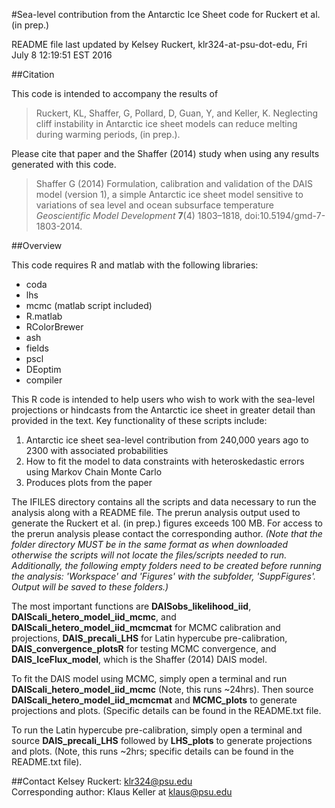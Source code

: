 #Sea-level contribution from the Antarctic Ice Sheet code for Ruckert et al. (in prep.)

README file last updated by Kelsey Ruckert, klr324-at-psu-dot-edu, Fri July 8 12:19:51 EST 2016

##Citation

This code is intended to accompany the results of

>Ruckert, KL, Shaffer, G, Pollard, D, Guan, Y, and Keller, K. Neglecting cliff instability in Antarctic ice sheet models can reduce melting during warming periods, (in prep.).

Please cite that paper and the Shaffer (2014) study when using any results generated with this code.

>Shaffer G (2014) Formulation, calibration and validation of the DAIS model (version 1), a simple Antarctic ice sheet model sensitive to variations of sea level and ocean subsurface temperature _Geoscientific Model Development_ **7**(4) 1803–1818, doi:10.5194/gmd-7-1803-2014.

##Overview

This code requires R and matlab with the following libraries:
- coda
- lhs
- mcmc (matlab script included)
- R.matlab
- RColorBrewer
- ash
- fields
- pscl
- DEoptim
- compiler

This R code is intended to help users who wish to work with the sea-level projections or hindcasts from the Antarctic ice sheet in greater detail than provided in the text. Key functionality of these scripts include:

1. Antarctic ice sheet sea-level contribution from 240,000 years ago to 2300 with associated probabilities
2. How to fit the model to data constraints with heteroskedastic errors using Markov Chain Monte Carlo
3. Produces plots from the paper

The IFILES directory contains all the scripts and data necessary to run the analysis along with a README file. The prerun analysis output used to generate the Ruckert et al. (in prep.) figures exceeds 100 MB. For access to the prerun analysis please contact the corresponding author. _(Note that the folder directory MUST be in the same format as when downloaded otherwise the scripts will not locate the files/scripts needed to run. Additionally, the following empty folders need to be created before running the analysis: 'Workspace' and 'Figures' with the subfolder, 'SuppFigures'. Output will be saved to these folders.)_

The most important functions are **DAISobs_likelihood_iid**, **DAIScali_hetero_model_iid_mcmc**, and **DAIScali_hetero_model_iid_mcmcmat** for MCMC calibration and projections, **DAIS_precali_LHS** for Latin hypercube pre-calibration,  **DAIS_convergence_plotsR** for testing MCMC convergence, and **DAIS_IceFlux_model**, which is the Shaffer (2014) DAIS model.

To fit the DAIS model using MCMC, simply open a terminal and run **DAIScali_hetero_model_iid_mcmc** (Note, this runs ~24hrs). Then source **DAIScali_hetero_model_iid_mcmcmat** and **MCMC_plots** to generate projections and plots. (Specific details can be found in the README.txt file.

To run the Latin hypercube pre-calibration, simply open a terminal and source **DAIS_precali_LHS** followed by **LHS_plots** to generate projections and plots. (Note, this runs ~2hrs; specific details can be found in the README.txt file).

##Contact
Kelsey Ruckert: <klr324@psu.edu>  
Corresponding author: Klaus Keller at <klaus@psu.edu>
